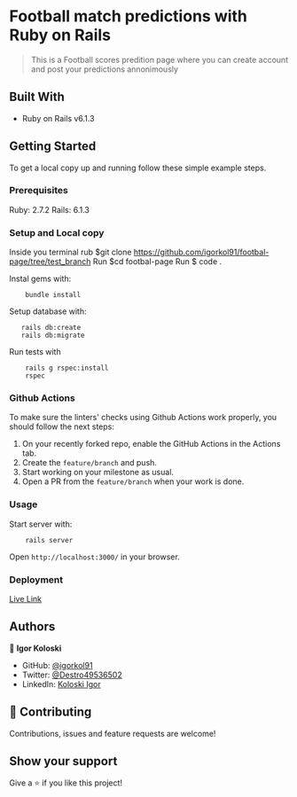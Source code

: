 # Football match predictions with Ruby on Rails 

> This is a Football scores predition page where you can create account and post your predictions annonimously

## Built With

- Ruby on Rails v6.1.3

## Getting Started

To get a local copy up and running follow these simple example steps.

### Prerequisites

Ruby: 2.7.2
Rails: 6.1.3

### Setup and Local copy

Inside you terminal rub $git clone https://github.com/igorkol91/footbal-page/tree/test_branch
Run $cd footbal-page
Run $ code .

Instal gems with:

```
    bundle install
```

Setup database with:

```
   rails db:create
   rails db:migrate
```

Run tests with

```
    rails g rspec:install
    rspec
```

### Github Actions

To make sure the linters' checks using Github Actions work properly, you should follow the next steps:

1. On your recently forked repo, enable the GitHub Actions in the Actions tab.
2. Create the `feature/branch` and push.
3. Start working on your milestone as usual.
4. Open a PR from the `feature/branch` when your work is done.


### Usage

Start server with:

```
    rails server
```

Open `http://localhost:3000/` in your browser.

### Deployment

[Live Link](https://calm-wave-07003.herokuapp.com)

## Authors

👤 **Igor Koloski**

- GitHub: [@igorkol91](https://github.com/igorkol91)
- Twitter: [@Destro49536502](https://twitter.com/Destro49536502)
- LinkedIn: [Koloski Igor](https://www.linkedin.com/in/igor-koloski-a754aa208/)

## 🤝 Contributing

Contributions, issues and feature requests are welcome!

## Show your support

Give a ⭐️ if you like this project!

